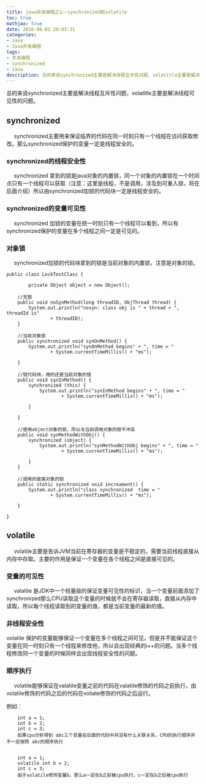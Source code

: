 ```yaml
---
title: java并发编程之1——synchronized和volatile
toc: true
mathjax: true
date: 2016-06-02 20:03:31
categories: 
- Java
- Java并发编程
tags: 
- 并发编程
- synchronized
- Java
description: 总的来说synchronized主要是解决线程互斥性问题，volatitle主要是解决线程可见性的问题。synchronized主要用来保证临界的代码在同一时刻只有一个线程在访问获取修改。那么synchronized保护的变量一定是线程安全的。volatile能够保证在valatile变量之前的代码在valatile修饰的代码之前执行，由volatile修饰的代码之后的代码在voliate修饰的代码之后运行。
---
```

总的来说synchronized主要是解决线程互斥性问题，volatitle主要是解决线程可见性的问题。

## synchronized
&nbsp;&nbsp;&nbsp;&nbsp;&nbsp;synchronized主要用来保证临界的代码在同一时刻只有一个线程在访问获取修改。那么synchronized保护的变量一定是线程安全的。

### **synchronized的线程安全性**           
&nbsp;&nbsp;&nbsp;&nbsp;&nbsp;synchronized 拿到的锁是java对象的内置锁，同一个对象的内置锁在一个时间点只有一个线程可以获取（注意：这里是线程，不是调用，涉及到可重入锁，将在后面介绍）所以由synchronized加锁的代码块一定是线程安全的。
### **synchronized的变量可见性**
&nbsp;&nbsp;&nbsp;&nbsp;&nbsp;synchronized 加锁的变量在统一时刻只有一个线程可以看到，所以有synchronized保护的变量在多个线程之间一定是可见的。
### **对象锁**
&nbsp;&nbsp;&nbsp;&nbsp;&nbsp;synchronized加锁的代码块拿到的锁是当前对象的内置锁，注意是对象的锁。
```
public class LockTestClass {

        private Object object = new Object();

	//无锁
	public void noSynMethod(long threadID, ObjThread thread) {
		System.out.println("nosyn: class obj is " + thread + ", threadId is"
				+ threadID);
	}

	//当前对象锁
	public synchronized void synOnMethod() {
		System.out.println("synOnMethod begins" + ", time = "
				+ System.currentTimeMillis() + "ms");

	}

	//锁代码块，用的还是当前对象的锁
	public void synInMethod() {
		synchronized (this) {
			System.out.println("synInMethod begins" + ", time = "
					+ System.currentTimeMillis() + "ms");

		}

	}

	//使用object对象的锁，所以与当前调用对象的锁不冲突
	public void synMethodWithObj() {
		synchronized (object) {
			System.out.println("synMethodWithObj begins" + ", time = "
					+ System.currentTimeMillis() + "ms");

		}
	}

	//调用的是类对象的锁
	public static synchronized void increament() {
		System.out.println("class synchronized  time = "
				+ System.currentTimeMillis() + "ms");

	}

}
```

 
## volatile
&nbsp;&nbsp;&nbsp;&nbsp;&nbsp;volatile主要是告诉JVM当前在寄存器的变量是不稳定的，需要当前线程直接从内存中存取。主要的作用是保证一个变量在各个线程之间是直接可见的。

### **变量的可见性**
&nbsp;&nbsp;&nbsp;&nbsp;&nbsp;valatile 是JDK中一个轻量级的保证变量可见性的标识，当一个变量前面添加了synchronized那么CPU读取这个变量的时候就不会在寄存器读取，直接从内存中读取，所以每个线程读取到的变量的值，都是当前变量的最新的值。
### **非线程安全性**
volatile 保护的变量能够保证一个变量在多个线程之间可见，但是并不能保证这个变量在同一时刻只有一个线程来修改他，所以会出现经典的i++的问题。当多个线程修改同一个变量的时候同样会出现线程安全性的问题。

### **顺序执行**
&nbsp;&nbsp;&nbsp;&nbsp;&nbsp;volatile能够保证在valatile变量之前的代码在valatile修饰的代码之前执行，由volatile修饰的代码之后的代码在voliate修饰的代码之后运行。

例如：
```
    int a = 1;
    int b = 2;
    int c = 3;
    如果cpu分析得到 abc三个变量在后面的代码中并没有什么关联关系，CPU的执行顺序并不一定按照 abc的顺序执行


    int a = 1;
    volatile int b = 2;
    int c = 3;
    由于volatile修饰变量b，那么a一定在b之前被cpu执行，c一定在b之后被cpu执行

```
